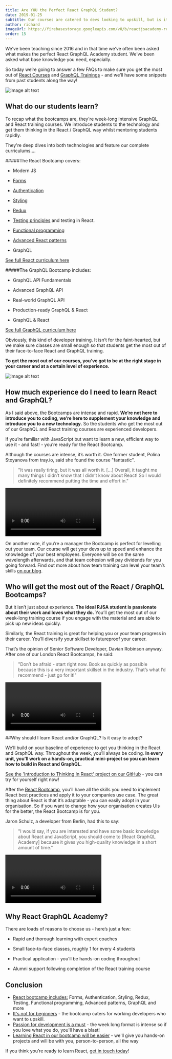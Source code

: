 ```yaml
---
title: Are YOU the Perfect React GraphQL Student?
date: 2019-01-25
subtitle: Our courses are catered to devs looking to upskill, but is it right for you?!
author: richard
imageUrl: https://firebasestorage.googleapis.com/v0/b/reactjsacademy-react.appspot.com/o/blog%20post%20images%2FperfectReactStudent%2FIMG_0414.jpg?alt=media&
order: 15
---
```


We’ve been teaching since 2016 and in that time we’ve often been asked what makes the perfect React GraphQL Academy student. We’ve been asked what base knowledge you need, especially.

So today we’re going to answer a few FAQs to make sure you get the most out of [React Courses](/react/training/) and [GraphQL Trainings](/graphql/training/) - and we’ll have some snippets from past students along the way!

![image alt text](https://firebasestorage.googleapis.com/v0/b/reactjsacademy-react.appspot.com/o/blog%20post%20images%2FperfectReactStudent%2Fimage_1.jpg?alt=media&)

## What do our students learn? <a name="react-bootcamp-syllabus"></a>

To recap what the bootcamps are, they're week-long intensive GraphQL and React training courses. We introduce students to the technology and get them thinking in the React / GraphQL way whilst mentoring students rapidly.

They're deep dives into both technologies and feature our complete curriculums....

#####The React Bootcamp covers:

- Modern JS

- [Forms](/blog/react-forms-controlled-and-uncontrolled-components/)

- [Authentication](/blog/secure-react-apps-using-JWT-and-react-router/)

- [Styling](/blog/styling-in-react/)

- [Redux](/blog/introduction-to-redux-explained-with-simple-examples/)

- [Testing principles](/blog/unit-testing-fundamentals-explained-using-javascript/) and testing in React.

- [Functional programming](https://advanced-react-patterns.reactjs.academy/composition)

- [Advanced React patterns](https://advanced-react-patterns.reactjs.academy/higher-order-components)

- GraphQL

[See full React curriculum here](/react/curriculum?tab=React%20Bootcamp&section=day1)

#####The GraphQL Bootcamp includes:

- GraphQL API Fundamentals

- Advanced GraphQL API

- Real-world GraphQL API

- Production-ready GraphQL & React

- GraphQL & React

[See full GraphQL curriculum here](/graphql/curriculum)

Obviously, this kind of developer training. It isn’t for the faint-hearted, but we make sure classes are small enough so that students get the most out of their face-to-face React and GraphQL training.

**To get the most out of our courses, you’ve got to be at the right stage in your career and at a certain level of experience.**

![image alt text](https://firebasestorage.googleapis.com/v0/b/reactjsacademy-react.appspot.com/o/blog%20post%20images%2FperfectReactStudent%2Fimage_2.jpg?alt=media&)

## How much experience do I need to learn React and GraphQL? <a name="developer-student-level"></a>

As I said above, the Bootcamps are intense and rapid. **We’re not here to introduce you to coding, we’re here to supplement your knowledge and introduce you to a new technology.** So the students who get the most out of our GraphQL and React training courses are experienced developers.

If you’re familiar with JavaScript but want to learn a new, efficient way to use it - and fast! - you’re ready for the React Bootcamp.

Although the courses are intense, it’s worth it. One former student, Polina Stoyanova from tray.io, said she found the course "fantastic".

> "It was really tiring, but it was all worth it. [...] Overall, it taught me many things I didn’t know that I didn’t know about React! So I would definitely recommend putting the time and effort in."

<video youtube-id="6hmKu1-vW-8" ></video>

On another note, if you’re a manager the Bootcamp is perfect for levelling out your team. Our course will get your devs up to speed and enhance the knowledge of your best employees. Everyone will be on the same wavelength afterwards, and that team cohesion will pay dividends for you going forward. Find out more about how team training can level your team’s skills [on our blog](https://reactgraphql.academy/blog/5-reasons-why-advanced-dev-training-will-keep-your-company-tech-relevant/).

<marketingcard text="Check out the latest dates for all our React Courses" to="/react/training/" button-text="Learn React with us!"></marketingcard>

## Who will get the most out of the React / GraphQL Bootcamps? <a name="passionate-react-developers"></a>

But it isn’t just about experience. **The ideal RJSA student is passionate about their work and loves what they do.** You’ll get the most out of our week-long training course if you engage with the material and are able to pick up new ideas quickly.

Similarly, the React training is great for helping you or your team progress in their career. You’ll diversify your skillset to futureproof your career.

That’s the opinion of Senior Software Developer, Davian Robinson anyway. After one of our London React Bootcamps, he said:

> "Don’t be afraid - start right now. Book as quickly as possible because this is a very important skillset in the industry. That’s what I’d recommend - just go for it!"

<video youtube-id="8C09x9D_4kk" ></video>

##Why should I learn React and/or GraphQL? Is it easy to adopt? <a name="react-easy-to-learn"></a>

We’ll build on your baseline of experience to get you thinking in the React and GraphQL way. Throughout the week, you’ll always be coding. **In every unit, you’ll work on a hands-on, practical mini-project so you can learn how to build in React and GraphQL.**

[See the 'Introduction to Thinking In React' project on our GitHub](https://github.com/reactgraphqlacademy/thinking-in-react) - you can try for yourself right now!

After the [React Bootcamp](/react/training/bootcamp/), you’ll have all the skills you need to implement React best practices and apply it to your companies use case. The great thing about React is that it’s adaptable - you can easily adopt in your organisation. So if you want to change how your organisation creates UIs for the better, the React Bootcamp is for you.

Jaron Schulz, a developer from Berlin, had this to say:

> "I would say, if you are interested and have some basic knowledge about React and JavaScript, you should come to [React GraphQL Academy] because it gives you high-quality knowledge in a short amount of time."

<video youtube-id="3ILCb7drlis" ></video>

<marketingcard text="Check out the latest dates for all our GraphQL Courses" to="/graphql/training/" button-text="Learn GraphQL with us!"></marketingcard>

## Why React GraphQL Academy?

There are loads of reasons to choose us - here’s just a few:

- Rapid and thorough learning with expert coaches

- Small face-to-face classes, roughly 1 for every 4 students

- Practical application - you’ll be hands-on coding throughout

- Alumni support following completion of the React training course
  <a name="conclusion"></a>

## Conclusion

- [React bootcamp includes:](#react-bootcamp-syllabus) Forms, Authentication, Styling, Redux, Testing, Functional programming, Advanced patterns, GraphQL and more
- [It's not for beginners](#developer-student-level) - the bootcamp caters for working developers who want to upskill.
- [Passion for development is a must](#passionate-react-developers) - the week long format is intense so if you love what you do, you'll have a blast!
- [Learning React in our bootcamp will be easier](#react-easy-to-learn) - we'll give you hands-on projects and will be with you, person-to-person, all the way

If you think you’re ready to learn React, [get in touch today](#contact-us)!
